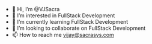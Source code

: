 - 👋 Hi, I’m @VJSacra
- 👀 I’m interested in FullStack Development
- 🌱 I’m currently learning FullStack Development
- 💞️ I’m looking to collaborate on FullStack Development
- 📫 How to reach me vijay@sacrasys.com 

<!---
VJSacra/VJSacra is a ✨ special ✨ repository because its `README.md` (this file) appears on your GitHub profile.
You can click the Preview link to take a look at your changes.
--->
